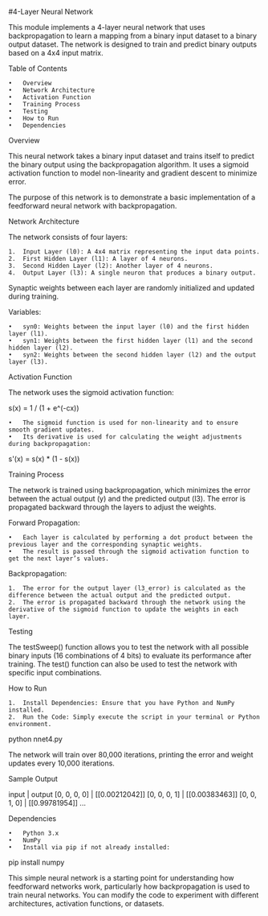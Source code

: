 #4-Layer Neural Network

This module implements a 4-layer neural network that uses backpropagation to learn a mapping from a binary input dataset to a binary output dataset. The network is designed to train and predict binary outputs based on a 4x4 input matrix.

Table of Contents

	•	Overview
	•	Network Architecture
	•	Activation Function
	•	Training Process
	•	Testing
	•	How to Run
	•	Dependencies

Overview

This neural network takes a binary input dataset and trains itself to predict the binary output using the backpropagation algorithm. It uses a sigmoid activation function to model non-linearity and gradient descent to minimize error.

The purpose of this network is to demonstrate a basic implementation of a feedforward neural network with backpropagation.

Network Architecture

The network consists of four layers:

	1.	Input Layer (l0): A 4x4 matrix representing the input data points.
	2.	First Hidden Layer (l1): A layer of 4 neurons.
	3.	Second Hidden Layer (l2): Another layer of 4 neurons.
	4.	Output Layer (l3): A single neuron that produces a binary output.

Synaptic weights between each layer are randomly initialized and updated during training.

Variables:

	•	syn0: Weights between the input layer (l0) and the first hidden layer (l1).
	•	syn1: Weights between the first hidden layer (l1) and the second hidden layer (l2).
	•	syn2: Weights between the second hidden layer (l2) and the output layer (l3).

Activation Function

The network uses the sigmoid activation function:

s(x) = 1 / (1 + e^(-cx))

	•	The sigmoid function is used for non-linearity and to ensure smooth gradient updates.
	•	Its derivative is used for calculating the weight adjustments during backpropagation:

s'(x) = s(x) * (1 - s(x))

Training Process

The network is trained using backpropagation, which minimizes the error between the actual output (y) and the predicted output (l3). The error is propagated backward through the layers to adjust the weights.

Forward Propagation:

	•	Each layer is calculated by performing a dot product between the previous layer and the corresponding synaptic weights.
	•	The result is passed through the sigmoid activation function to get the next layer’s values.

Backpropagation:

	1.	The error for the output layer (l3_error) is calculated as the difference between the actual output and the predicted output.
	2.	The error is propagated backward through the network using the derivative of the sigmoid function to update the weights in each layer.

Testing

The testSweep() function allows you to test the network with all possible binary inputs (16 combinations of 4 bits) to evaluate its performance after training. The test() function can also be used to test the network with specific input combinations.

How to Run

	1.	Install Dependencies: Ensure that you have Python and NumPy installed.
	2.	Run the Code: Simply execute the script in your terminal or Python environment.

python nnet4.py

The network will train over 80,000 iterations, printing the error and weight updates every 10,000 iterations.

Sample Output

 input       | output
[0, 0, 0, 0] | [[0.00212042]]
[0, 0, 0, 1] | [[0.00383463]]
[0, 0, 1, 0] | [[0.99781954]]
...

Dependencies

	•	Python 3.x
	•	NumPy
	•	Install via pip if not already installed:

pip install numpy

This simple neural network is a starting point for understanding how feedforward networks work, particularly how backpropagation is used to train neural networks. You can modify the code to experiment with different architectures, activation functions, or datasets.
